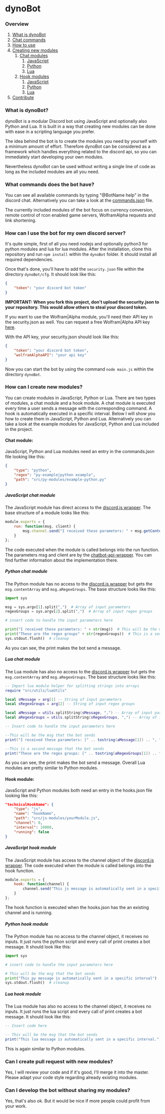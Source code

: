 # dynoBot

### Overview
1. [What is dynoBot](#what-is-dynobot)
2. [Chat commands](#what-commands-does-the-bot-have)
3. [How to use](#how-can-i-use-the-bot-for-my-own-discord-server)
4. [Creating new modules](#how-can-i-create-new-modules)
	1. [Chat modules](#chat-module)
		1. [JavaScript](#javascript-chat-module)
		2. [Python](#python-chat-module)
		3. [Lua](#lua-chat-module)
	2. [Hook modules](#hook-module)
		1. [JavaScript](#javascript-hook-module)
		2. [Python](#python-hook-module)
		3. [Lua](#lua-hook-module)
5. [Contribute](#can-i-create-pull-request-with-new-modules)

### What is dynoBot?
dynoBot is a modular Discord bot using JavaScript and optionally also Python and Lua.
It is built in a way that creating new modules can be done with ease in a scripting language you prefer.

The idea behind the bot is to create the modules you need by yourself with a minimum amount of effort.
Therefore dynoBot can be considered as a framework which handles everything related to the discord api, so you can immediately start developing your own modules.

Nevertheless dynoBot can be used without writing a single line of code as long as the included modules are all you need.


### What commands does the bot have?
You can see all available commands by typing "@BotName help" in the discord chat.
Alternatively you can take a look at the [commands.json](https://github.com/Blackhawk-TA/dynoBot/blob/master/cfg/commands.json) file.

The currently included modules of the bot focus on currency conversion, remote control of rcon enabled game servers, WolframAlpha requests and link shortening.

### How can I use the bot for my own discord server?
It's quite simple, first of all you need nodejs and optionally python3 for python modules and lua for lua modules.
After the installation, clone this repository and run `npm install` within the `dynoBot` folder. It should install all required dependencies. 

Once that's done, you'll have to add the `security.json` file within the directory `dynoBot/cfg`.
It should look like this: 
```json
{
	"token": "your discord bot token"
}
```

**IMPORTANT: When you fork this project, don't upload the security.json to your repository. This would allow others to steal your discord token.**

 
If you want to use the Wolfram|Alpha module, you'll need their API key in the security.json as well.
You can request a free Wolfram|Alpha API key [here](https://products.wolframalpha.com/api/).

With the API key, your security.json should look like this:
```json
{
	"token": "your discord bot token",
	"wolframAlphaAPI": "your api key"
}
```

Now you can start the bot by using the command `node main.js` within the directory `dynoBot`.

### How can I create new modules?
You can create modules in JavaScript, Python or Lua. There are two types of modules, a chat module and a hook module.
A chat module is executed every time a user sends a message with the corresponding command.
A hook is automatically executed in a specific interval. Below I will show you how to create them in JavaScript, Python and Lua.
Alternatively you can take a look at the example modules for JavaScript, Python and Lua included in the project.

#### Chat module:
JavaScript, Python and Lua modules need an entry in the commands.json file looking like this:
```json
{
    "type": "python",
    "regex": "py-example|python example",
    "path": "src/py-modules/example-python.py"
}
```
##### JavaScript chat module
The JavaScript module has direct access to the [discord.js wrapper](https://discord.js.org).
The base structure of a module looks like this:
```js
module.exports = {
	run: function(msg, client) {
		msg.channel.send("I received these parameters: " + msg.getContentArray());
	}
};
```
The code executed when the module is called belongs into the run function.
The parameters msg and client are by the [chatbot-api-wrapper](https://github.com/Blackhawk-TA/chatbot-api-wrapper).
You can find further information about the implementation there.

##### Python chat module
The Python module has no access to the [discord.js wrapper](https://discord.js.org) but gets the `msg.contentArray` and `msg.aRegexGroups`.
The base structure looks like this:
```python
import sys

msg = sys.argv[1].split(",")  # Array of input parameters
regexGroups = sys.argv[2].split(",")  # Array of input regex groups

# insert code to handle the input parameters here

print("I received these parameters: " + str(msg))  # This will be the msg that the bot sends
print("These are the regex groups" + str(regexGroups))  # This is a second message that the bot sends
sys.stdout.flush()  # cleanup
```
As you can see, the print makes the bot send a message.

##### Lua chat module
The Lua module has also no access to the [discord.js wrapper](https://discord.js.org) but gets the `msg.contentArray` and `msg.aRegexGroups`.
The base structure looks like this:
```lua
-- Import lua module helper for splitting strings into arrays
require "src/utils/luaUtils"

local sMessage = arg[1] -- String of input parameters
local sRegexGroups = arg[2] -- String of input regex groups

local aMessage = utils.splitString(sMessage, ",") -- Array of input parameters
local aRegexGroups = utils.splitString(sRegexGroups, ",") -- Array of input regex groups

-- Insert code to handle the input parameters here

--This will be the msg that the bot sends
print("I received these parameters: [" .. tostring(aMessage[1]) .. ", " .. tostring(aMessage[2]) .. "]")

--This is a second message that the bot sends
print("These are the regex groups: [" .. tostring(aRegexGroups[1]) .. "]")
```
As you can see, the print makes the bot send a message.
Overall Lua modules are pretty similar to Python modules.

#### Hook module:
JavaScript and Python modules both need an entry in the hooks.json file looking like this:
```json
"technicalHookName": {
    "type": "js",
    "name": "hookName",
    "path": "src/js-modules/yourModule.js",
    "channel": 0,
    "interval": 10000,
    "running": false
}
```

##### JavaScript hook module
The JavaScript module has access to the channel object of the [discord.js wrapper](https://discord.js.org).
The code executed when the module is called belongs into the hook function.

```js
module.exports = {
	hook: function(channel) {
		channel.send("This js message is automatically sent in a specific interval");
	}
};
```

The hook function is executed when the hooks.json has the an existing channel and is running.

##### Python hook module
The Python module has no access to the channel object, it receives no inputs.
It just runs the python script and every call of print creates a bot message. It should look like this:

```python
import sys

# insert code to handle the input parameters here

# This will be the msg that the bot sends
print("This py message is automatically sent in a specific interval")
sys.stdout.flush()  # cleanup
```

##### Lua hook module
The Lua module has also no access to the channel object, it receives no inputs.
It just runs the lua script and every call of print creates a bot message. It should look like this:

```lua
-- Insert code here

-- This will be the msg that the bot sends
print("This lua message is automatically sent in a specific interval.")
```
This is again similar to Python modules.

### Can I create pull request with new modules?
Yes, I will review your code and if it's good, I'll merge it into the master.
Please adapt your code style regarding already existing modules.

### Can I develop the bot without sharing my modules?
Yes, that's also ok. But it would be nice if more people could profit from your work.
